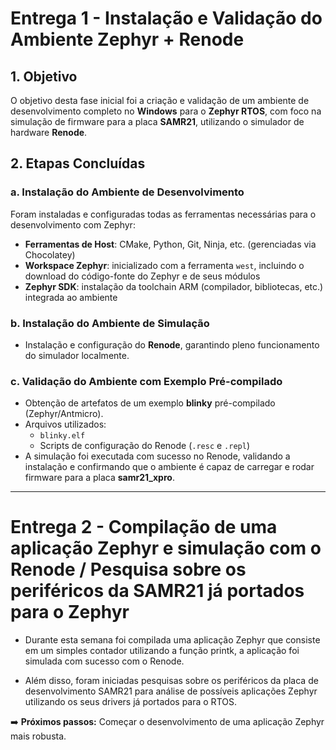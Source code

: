 # Entrega 1 - Instalação e Validação do Ambiente Zephyr + Renode

## 1. Objetivo
O objetivo desta fase inicial foi a criação e validação de um ambiente de desenvolvimento completo no **Windows** para o **Zephyr RTOS**, com foco na simulação de firmware para a placa **SAMR21**, utilizando o simulador de hardware **Renode**.

## 2. Etapas Concluídas

### a. Instalação do Ambiente de Desenvolvimento
Foram instaladas e configuradas todas as ferramentas necessárias para o desenvolvimento com Zephyr:

- **Ferramentas de Host**: CMake, Python, Git, Ninja, etc. (gerenciadas via Chocolatey)  
- **Workspace Zephyr**: inicializado com a ferramenta `west`, incluindo o download do código-fonte do Zephyr e de seus módulos  
- **Zephyr SDK**: instalação da toolchain ARM (compilador, bibliotecas, etc.) integrada ao ambiente  

### b. Instalação do Ambiente de Simulação
- Instalação e configuração do **Renode**, garantindo pleno funcionamento do simulador localmente.

### c. Validação do Ambiente com Exemplo Pré-compilado
- Obtenção de artefatos de um exemplo **blinky** pré-compilado (Zephyr/Antmicro).  
- Arquivos utilizados:
  - `blinky.elf`  
  - Scripts de configuração do Renode (`.resc` e `.repl`)  
- A simulação foi executada com sucesso no Renode, validando a instalação e confirmando que o ambiente é capaz de carregar e rodar firmware para a placa **samr21_xpro**.

---

# Entrega 2 - Compilação de uma aplicação Zephyr e simulação com o Renode / Pesquisa sobre os periféricos da SAMR21 já portados para o Zephyr

- Durante esta semana foi compilada uma aplicação Zephyr que consiste em um simples contador utilizando a função printk, a aplicação foi simulada com sucesso com o Renode.

- Além disso, foram iniciadas pesquisas sobre os periféricos da placa de desenvolvimento SAMR21 para análise de possíveis aplicações Zephyr utilizando os seus drivers já portados para o RTOS.

➡️ **Próximos passos:** Começar o desenvolvimento de uma aplicação Zephyr mais robusta.

